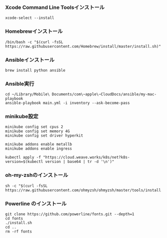 ###  Xcode Command Line Toolsインストール
```
xcode-select --install
```

### Homebrewインストール
```
/bin/bash -c "$(curl -fsSL https://raw.githubusercontent.com/Homebrew/install/master/install.sh)"
```

### Ansibleインストール
```
brew install python ansible
```

### Ansible実行
```
cd ~/Library/Mobile\ Documents/com\~apple\~CloudDocs/ansible/my-mac-playbook
ansible-playbook main.yml -i inventory --ask-become-pass
```

### minikube設定
```
minikube config set cpus 2
minikube config set memory 4G
minikube config set driver hyperkit

minikube addons enable metallb
minikube addons enable ingress

kubectl apply -f "https://cloud.weave.works/k8s/net?k8s-version=$(kubectl version | base64 | tr -d '\n')"
```

### oh-my-zshのインストール
```
sh -c "$(curl -fsSL https://raw.githubusercontent.com/ohmyzsh/ohmyzsh/master/tools/install.sh)"

```

### Powerline のインストール
```
git clone https://github.com/powerline/fonts.git --depth=1
cd fonts
./install.sh
cd ..
rm -rf fonts
```
